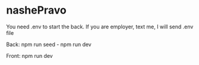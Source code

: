 # nashePravo
You need .env to start the back. If you are employer, text me, I will send .env file

Back:
npm run seed - npm run dev

Front: npm run dev
